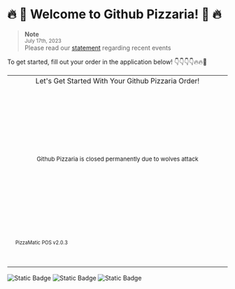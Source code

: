 # 🔥 🍕 Welcome to Github Pizzaria! 🍕 🔥
> **Note**<br>
> <sub>July 17th, 2023</sub><br>
> Please read our [statement](https://www.twitlonger.com/ab8570ef210) regarding recent events

To get started, fill out your order in the application below! 👇👇👇👇🔥🔥🍕
<br>

<div align="center">
<table>
<tbody>


<td align="center">
<img width="2000" height="0"><br>
Let's Get Started With Your Github Pizzaria Order!<br><br><br><br><br><br><br><br><br>
<sub>Github Pizzaria is closed permanently due to wolves attack</sub><br><br><br><br><br><br><br><br><br>
<img width="2000" height="0">


  <sub><sub>
  PizzaMatic POS v2.0.3
  &emsp;&emsp;&emsp;&emsp;&emsp;&emsp;&emsp;&emsp;&emsp;&emsp;&emsp;&emsp;&emsp;&emsp;&emsp;&emsp;&emsp;&emsp;&emsp;&emsp;&emsp;&emsp;&emsp;&emsp;&emsp;&emsp;&emsp;&emsp;&emsp;&emsp;&emsp;
  &emsp;&emsp;&emsp;&emsp;&emsp;&emsp;&emsp;&emsp;&emsp;&emsp;&emsp;&emsp;&emsp;&emsp;&emsp;&emsp;&emsp;&emsp;&emsp;&emsp;&emsp;&emsp;&emsp;&emsp;&emsp;&emsp;&emsp;&emsp;&emsp;&emsp;&emsp;
  &emsp;&emsp;&emsp;&emsp;&emsp;&emsp;&emsp;&emsp;&emsp;&emsp;&emsp;&emsp;&emsp;&emsp;&emsp;&emsp;&emsp;&emsp;&emsp;&emsp;
  </sub></sub> 
  </td>
</tbody>
</table>
</div>

![Static Badge](https://img.shields.io/badge/As_seen_on_CNN-purple?logo=cnn)
![Static Badge](https://img.shields.io/badge/Hours%3A-closed_permanently-red?color=%23ff0000)
![Static Badge](https://img.shields.io/badge/Holiday_Hours%3A-closed_permanently-red?color=%23ff0000)

<!--
**AQUASINE/AQUASINE** is a ✨ _special_ ✨ repository because its `README.md` (this file) appears on your GitHub profile.

Here are some ideas to get you started:

- 🔭 I’m currently working on ...
- 🌱 I’m currently learning ...
- 👯 I’m looking to collaborate on ...
- 🤔 I’m looking for help with ...
- 💬 Ask me about ...
- 📫 How to reach me: ...
- 😄 Pronouns: ...
- ⚡ Fun fact: ...
-->
